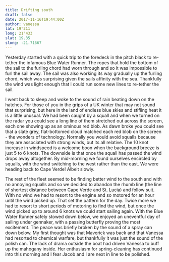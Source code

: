 ```yaml
---
title: Drifting south
draft: false
date: 2017-11-16T19:44:00Z
author: vanessa
lat: 19°211
long: 21°433
slat: 19.35
slong: -21.71667
---
```

Yesterday started with a quick trip to the foredeck in the pitch black to
re-tether the infamous Blue Water Runner. The ropes that hold the
bottom of the sail to the furling chord had worn through and so it was
impossible to furl the sail away. The sail was also working its way
gradually up the furling chord, which was surprising given the sails
affinity with the sea. Thankfully the wind was light enough that I could
run some new lines to re-tether the sail.

I went back to sleep and woke to the sound of rain beating down on the
hatches. For those of you in the grips of a UK winter that may
not sound that surprising, but here in the land of endless blue skies and
stifling heat it is a little unusual. We had been caught by a squall
and when we turned on the radar you could see a long line of them stretched
out across the screen, each one showing up as an
ominous red blob. As dawn broke you could see that a slate grey,
flat-bottomed cloud matched each red blob on the screen - the
wonders of technology. Normally you would avoid squalls because they are
associated with strong winds, but its all relative. The 10 knot
increase in windspeed is a welcome boon when the background breeze is just
5 to 6 knots. The downside is that once the squall has
passed the wind drops away altogether. By mid-morning we found ourselves
encircled by squalls, with the wind switching to the west
rather than the east. We were heading back to Cape Verde! Albeit slowly.

The rest of the fleet seemed to be finding better wind to the south and
with no annoying squalls and so we decided to abandon the
rhumb line (the line of shortest distance between Cape Verde and St. Lucia)
and follow suit. With no wind we had to resort to the engine
and so motored for an hour until the wind picked up. That set the pattern
for the day. Twice more we had to resort to short periods of
motoring to find the wind, but once the wind picked up to around 6 knots we
could start sailing again. With the Blue Water Runner safely
stowed down below, we enjoyed an uneventful day of sailing under gennaker,
with a passing butterfly proving the most excitement. The
peace was briefly broken by the sound of a spray can down below. My first
thought was that Maverick was back and that Vanessa had
resorted to chemical warfare, but thankfully it was just the sound of the
polish can. The lack of drama outside the boat had driven
Vanessa to buff up the mahogany inside. Her enthusiasm for spring-cleaning
has continued into this morning and I fear Jacob and I are
next in line to be polished.

